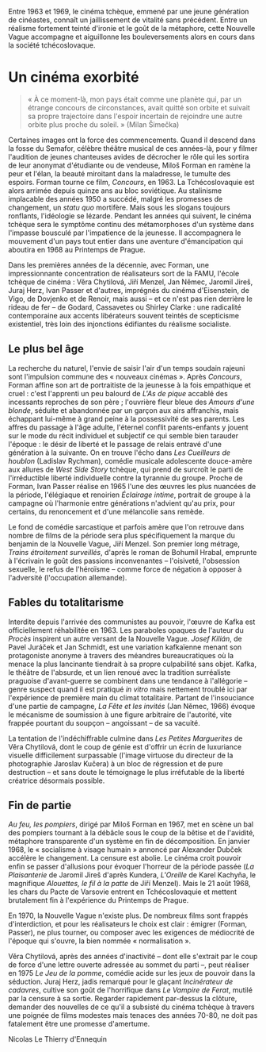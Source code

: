 Entre 1963 et 1969, le cinéma tchèque, emmené par une jeune génération de cinéastes, connaît un jaillissement de vitalité sans précédent. Entre un réalisme fortement teinté d'ironie et le goût de la métaphore, cette Nouvelle Vague accompagne et aiguillonne les bouleversements alors en cours dans la société tchécoslovaque.

# Un cinéma exorbité

> « À ce moment-là, mon pays était comme une planète qui, par un étrange concours de circonstances, avait quitté son orbite et suivait sa propre trajectoire dans l'espoir incertain de rejoindre une autre orbite plus proche du soleil. » (Milan Šimečka)

Certaines images ont la force des commencements. Quand il descend dans la fosse du Semafor, célèbre théâtre musical de ces années-là, pour y filmer l'audition de jeunes chanteuses avides de décrocher le rôle qui les sortira de leur anonymat d'étudiante ou de vendeuse, Miloš Forman en ramène la peur et l'élan, la beauté miroitant dans la maladresse, le tumulte des espoirs. Forman tourne ce film, _Concours_, en 1963. La Tchécoslovaquie est alors arrimée depuis quinze ans au bloc soviétique. Au stalinisme implacable des années 1950 a succédé, malgré les promesses de changement, un _statu quo_ mortifère. Mais sous les slogans toujours ronflants, l'idéologie se lézarde. Pendant les années qui suivent, le cinéma tchèque sera le symptôme continu des métamorphoses d'un système dans l'impasse bousculé par l'impatience de la jeunesse. Il accompagnera le mouvement d'un pays tout entier dans une aventure d'émancipation qui aboutira en 1968 au Printemps de Prague.

Dans les premières années de la décennie, avec Forman, une impressionnante concentration de réalisateurs sort de la FAMU, l'école tchèque de cinéma : Věra Chytilová, Jiří Menzel, Jan Němec, Jaromil Jireš, Juraj Herz, Ivan Passer et d'autres, imprégnés du cinéma d'Eisenstein, de Vigo, de Dovjenko et de Renoir, mais aussi – et ce n'est pas rien derrière le rideau de fer – de Godard, Cassavetes ou Shirley Clarke : une radicalité contemporaine aux accents libérateurs souvent teintés de scepticisme existentiel, très loin des injonctions édifiantes du réalisme socialiste.

## Le plus bel âge

La recherche du naturel, l'envie de saisir l'air d'un temps soudain rajeuni sont l'impulsion commune des « nouveaux cinémas ». Après _Concours_, Forman affine son art de portraitiste de la jeunesse à la fois empathique et cruel : c'est l'apprenti un peu balourd de _L'As de pique_ accablé des incessants reproches de son père ; l'ouvrière fleur bleue des _Amours d'une blonde_, séduite et abandonnée par un garçon aux airs affranchis, mais échappant lui-même à grand peine à la possessivité de ses parents. Les affres du passage à l'âge adulte, l'éternel conflit parents-enfants y jouent sur le mode du récit individuel et subjectif ce qui semble bien tarauder l'époque : le désir de liberté et le passage de relais entravé d'une génération à la suivante. On en trouve l'écho dans _Les Cueilleurs de houblon_ (Ladislav Rychman), comédie musicale adolescente douce-amère aux allures de _West Side Story_ tchèque, qui prend de surcroît le parti de l'irréductible liberté individuelle contre la tyrannie du groupe. Proche de Forman, Ivan Passer réalise en 1965 l'une des œuvres les plus nuancées de la période, l'élégiaque et renoirien _Éclairage intime_, portrait de groupe à la campagne où l'harmonie entre générations n'advient qu'au prix, pour certains, du renoncement et d'une mélancolie sans remède.

Le fond de comédie sarcastique et parfois amère que l'on retrouve dans nombre de films de la période sera plus spécifiquement la marque du benjamin de la Nouvelle Vague, Jiří Menzel. Son premier long métrage, _Trains étroitement surveillés_, d'après le roman de Bohumil Hrabal, emprunte à l'écrivain le goût des passions inconvenantes – l'oisiveté, l'obsession sexuelle, le refus de l'héroïsme – comme force de négation à opposer à l'adversité (l'occupation allemande).

## Fables du totalitarisme

Interdite depuis l'arrivée des communistes au pouvoir, l'œuvre de Kafka est officiellement réhabilitée en 1963. Les paraboles opaques de l'auteur du _Procès_ inspirent un autre versant de la Nouvelle Vague. _Josef Kilián_, de Pavel Juráček et Jan Schmidt, est une variation kafkaïenne menant son protagoniste anonyme à travers des méandres bureaucratiques où la menace la plus lancinante tiendrait à sa propre culpabilité sans objet. Kafka, le théâtre de l'absurde, et un lien renoué avec la tradition surréaliste praguoise d'avant-guerre se combinent dans une tendance à l'allégorie – genre suspect quand il est pratiqué _in vitro_ mais nettement troublé ici par l'expérience de première main du climat totalitaire. Partant de l'insouciance d'une partie de campagne, _La Fête et les invités_ (Jan Němec, 1966) évoque le mécanisme de soumission à une figure arbitraire de l'autorité, vite frappée pourtant du soupçon – angoissant – de sa vacuité.

La tentation de l'indéchiffrable culmine dans _Les Petites Marguerites_ de Věra Chytilová, dont le coup de génie est d'offrir un écrin de luxuriance visuelle difficilement surpassable (l'image virtuose du directeur de la photographie Jaroslav Kučera) à un bloc de régression et de pure destruction – et sans doute le témoignage le plus irréfutable de la liberté créatrice désormais possible.

## Fin de partie

_Au feu, les pompiers_, dirigé par Miloš Forman en 1967, met en scène un bal des pompiers tournant à la débâcle sous le coup de la bêtise et de l'avidité, métaphore transparente d'un système en fin de décomposition. En janvier 1968, le « socialisme à visage humain » annoncé par Alexander Dubček accélère le changement. La censure est abolie. Le cinéma croit pouvoir enfin se passer d'allusions pour évoquer l'horreur de la période passée (_La Plaisanterie_ de Jaromil Jireš d'après Kundera, _L'Oreille_ de Karel Kachyňa, le magnifique _Alouettes, le fil à la patte_ de Jiří Menzel). Mais le 21 août 1968, les chars du Pacte de Varsovie entrent en Tchécoslovaquie et mettent brutalement fin à l'expérience du Printemps de Prague.

En 1970, la Nouvelle Vague n'existe plus. De nombreux films sont frappés d'interdiction, et pour les réalisateurs le choix est clair : émigrer (Forman, Passer), ne plus tourner, ou composer avec les exigences de médiocrité de l'époque qui s'ouvre, la bien nommée « normalisation ».

Věra Chytilová, après des années d'inactivité – dont elle s'extrait par le coup de force d'une lettre ouverte adressée au sommet du parti –, peut réaliser en 1975 _Le Jeu de la pomme_, comédie acide sur les jeux de pouvoir dans la séduction. Juraj Herz, jadis remarqué pour le glaçant _Incinérateur de cadavres_, cultive son goût de l'horrifique dans _Le Vampire de Ferat_, mutilé par la censure à sa sortie. Regarder rapidement par-dessus la clôture, demander des nouvelles de ce qu'il a subsisté du cinéma tchèque à travers une poignée de films modestes mais tenaces des années 70-80, ne doit pas fatalement être une promesse d'amertume.

Nicolas Le Thierry d'Ennequin
